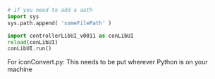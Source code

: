 ```python
# if you need to add a aath
import sys 
sys.path.append( 'someFilePath' )

import controllerLibUI_v0011 as conLibUI
reload(conLibUI)
conLibUI.run()
```
For iconConvert.py:
This needs to be put wherever Python is on your machine